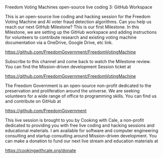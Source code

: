 Freedom Voting Machines open-source live coding 3: GitHub Workspace

This is an open-source live coding and hacking session for the Freedom Voting Machine and AI voter fraud detection algorithms. Can you help us reach our next GitHub Milestone? This is our first Milestone. In this Milestone, we are setting up the GitHub workspace and adding instructions for volunteers to contribute research and existing voting machine documentation via a OneDrive, Google Drive, etc link.

https://github.com/FreedomGovernment/FreedomVotingMachine

Subscribe to this channel and come back to watch the Milestone review. You can find the Mission-driven development Session ticket at

https://github.com/FreedomGovernment/FreedomVotingMachine

The Freedom Government is an open-source non-profit dedicated to the preservation and proliferation around the universe. We are seeking volunteers for a wide range of office to programming skills. You can find us and contribute on GitHub at

https://github.com/FreedomGovernment

This live session is brought to you by Cooking with Cale, a non-profit dedicated to providing you with free live coding and hacking sessions and educational materials. I am available for software and computer engineering consulting and startup consulting around Mission-driven development. You can make a donation to fund our next live stream and education materials at

https://cookingwithcale.org/donate
